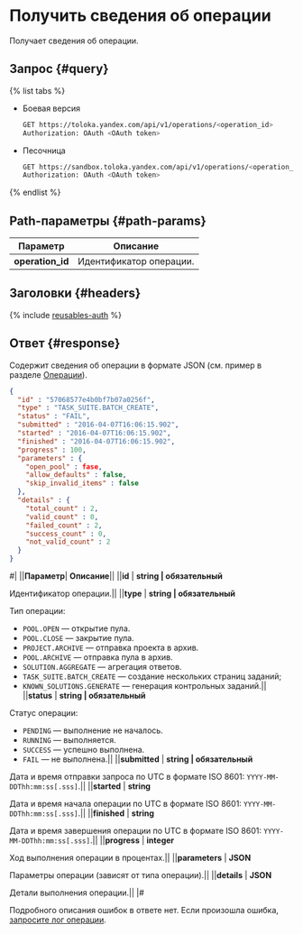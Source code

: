 # Получить сведения об операции

Получает сведения об операции.

## Запрос {#query}

{% list tabs %}

- Боевая версия

    ```bash
    GET https://toloka.yandex.com/api/v1/operations/<operation_id>
    Authorization: OAuth <OAuth token>
    ```

- Песочница

    ```bash
    GET https://sandbox.toloka.yandex.com/api/v1/operations/<operation_id>
    Authorization: OAuth <OAuth token>
    ```

{% endlist %}

## Path-параметры {#path-params}

Параметр | Описание
----- | -----
**operation_id** | Идентификатор операции.

## Заголовки {#headers}

{% include [reusables-auth](../_includes/reusables/id-reusables/auth.md) %}

## Ответ {#response}

Содержит сведения об операции в формате JSON (см. пример в разделе [Операции](operations.md)).

```json
{
  "id" : "57068577e4b0bf7b07a0256f",
  "type" : "TASK_SUITE.BATCH_CREATE",
  "status" : "FAIL",
  "submitted" : "2016-04-07T16:06:15.902",
  "started" : "2016-04-07T16:06:15.902",
  "finished" : "2016-04-07T16:06:15.902",
  "progress" : 100,
  "parameters" : {
    "open_pool" : fase,
    "allow_defaults" : false,
    "skip_invalid_items" : false
  },
  "details" : {
    "total_count" : 2,
    "valid_count" : 0,
    "failed_count" : 2,
    "success_count" : 0,
    "not_valid_count" : 2
  }
}
```

#|
||**Параметр**| **Описание**||
||**id** | **string \| обязательный**

Идентификатор операции.||
||**type** | **string \| обязательный**

Тип операции:

- `POOL.OPEN` — открытие пула.
- `POOL.CLOSE` — закрытие пула.
- `PROJECT.ARCHIVE` — отправка проекта в архив.
- `POOL.ARCHIVE` — отправка пула в архив.
- `SOLUTION.AGGREGATE` — агрегация ответов.
- `TASK_SUITE.BATCH_CREATE` — создание нескольких страниц заданий;
- `KNOWN_SOLUTIONS.GENERATE` — генерация контрольных заданий.||
||**status** | **string \| обязательный**

Статус операции:

- `PENDING` — выполнение не началось.
- `RUNNING` — выполняется.
- `SUCCESS` — успешно выполнена.
- `FAIL` — не выполнена.||
||**submitted** | **string \| обязательный**

Дата и время отправки запроса по UTC в формате ISO 8601: `YYYY-MM-DDThh:mm:ss[.sss]`.||
||**started** | **string**

Дата и время начала операции по UTC в формате ISO 8601: `YYYY-MM-DDThh:mm:ss[.sss]`.||
||**finished** | **string**

Дата и время завершения операции по UTC в формате ISO 8601: `YYYY-MM-DDThh:mm:ss[.sss]`.||
||**progress** | **integer**

Ход выполнения операции в процентах.||
||**parameters** | **JSON**

Параметры операции (зависят от типа операции).||
||**details** | **JSON**

Детали выполнения операции.||
|#

Подробного описания ошибок в ответе нет. Если произошла ошибка, [запросите лог операции](get-operation-log.md).